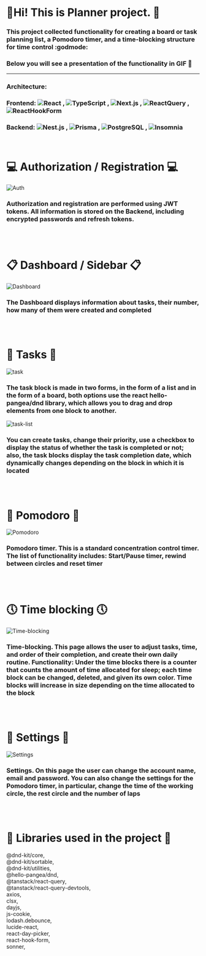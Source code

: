 # :dizzy:Hi! This is Planner project.  :dizzy:

### This project collected functionality for creating a board or task planning list, a Pomodoro timer, and a time-blocking structure for time control :godmode:
### Below you will see a presentation of the functionality in GIF  :eyes:

<hr>

### Architecture:
### Frontend: ![React](https://img.shields.io/badge/-React-05122A?style=flat&logo=react)&nbsp;, ![TypeScript](https://img.shields.io/badge/-TypeScript-05122A?style=flat&logo=typescript)&nbsp;, ![Next.js](https://img.shields.io/badge/-Next.js-05122A?style=flat&logo=next.js)&nbsp;, ![ReactQuery](https://img.shields.io/badge/-ReactQuery-05122A?style=flat&logo=reactquery)&nbsp;, ![ReactHookForm](https://img.shields.io/badge/-ReactHookForm-05122A?style=flat&logo=reacthookform)&nbsp;
### Backend: ![Nest.js](https://img.shields.io/badge/-Nest.js-05122A?style=flat&logo=nest.js)&nbsp;, ![Prisma](https://img.shields.io/badge/-Prisma-05122A?style=flat&logo=prisma)&nbsp;, ![PostgreSQL](https://img.shields.io/badge/-PostgreSQL-05122A?style=flat&logo=postgresql)&nbsp;, ![Insomnia](https://img.shields.io/badge/-Insomnia-05122A?style=flat&logo=insomnia)&nbsp;

<br>

# :computer: Authorization / Registration :computer:

![Auth](https://github.com/Kuldik/Planner/assets/112172212/feb3e175-4a5c-4f1d-8f63-f1159d21873d)

### Authorization and registration are performed using JWT tokens. All information is stored on the Backend, including encrypted passwords and refresh tokens.

<br>
<br>

# 📋 Dashboard / Sidebar 📋
![Dashboard](https://github.com/Kuldik/Planner/assets/112172212/ad396dac-d078-4b39-bfd7-77d42c15ca2a)
### The Dashboard displays information about tasks, their number, how many of them were created and completed

<br>
<br>

# :calendar: Tasks :calendar:
![task](https://github.com/Kuldik/Planner/assets/112172212/01929d6f-81ec-4301-a739-50ff64d88a97) 
### The task block is made in two forms, in the form of a list and in the form of a board, both options use the react hello-pangea/dnd library, which allows you to drag and drop elements from one block to another. 
![task-list](https://github.com/Kuldik/Planner/assets/112172212/9f01abcd-632a-4a04-b3ed-529ca8127c45)
<br>
### You can create tasks, change their priority, use a checkbox to display the status of whether the task is completed or not; also, the task blocks display the task completion date, which dynamically changes depending on the block in which it is located

<br>
<br>

# :tomato: Pomodoro :tomato:
![Pomodoro](https://github.com/Kuldik/Planner/assets/112172212/c9bdf00f-82af-4436-b49c-cd3e2772d912)
### Pomodoro timer. This is a standard concentration control timer. The list of functionality includes: Start/Pause timer, rewind between circles and reset timer

<br>
<br>

# :clock5: Time blocking :clock5:
![Time-blocking](https://github.com/Kuldik/Planner/assets/112172212/2e1c999d-6b57-426d-a404-9b3cac4c3220)
### Time-blocking. This page allows the user to adjust tasks, time, and order of their completion, and create their own daily routine. Functionality: Under the time blocks there is a counter that counts the amount of time allocated for sleep; each time block can be changed, deleted, and given its own color. Time blocks will increase in size depending on the time allocated to the block

<br>
<br>

# :link: Settings :link:
![Settings](https://github.com/Kuldik/Planner/assets/112172212/9a0614bb-7af2-40c7-bf81-0b31ef75eb3a)
### Settings. On this page the user can change the account name, email and password. You can also change the settings for the Pomodoro timer, in particular, change the time of the working circle, the rest circle and the number of laps

<br>
<br>

# :notebook_with_decorative_cover: Libraries used in the project :notebook_with_decorative_cover:
@dnd-kit/core, <br>
@dnd-kit/sortable, <br>
@dnd-kit/utilities, <br>
@hello-pangea/dnd, <br>
@tanstack/react-query, <br>
@tanstack/react-query-devtools, <br>
axios, <br>
clsx, <br>
dayjs, <br>
js-cookie, <br> 
lodash.debounce, <br>
lucide-react, <br>
react-day-picker, <br>
react-hook-form, <br>
sonner, <br>
